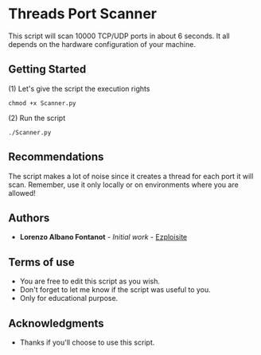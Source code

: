 # Threads Port Scanner


This script will scan 10000 TCP/UDP ports in about 6 seconds. It all depends on the hardware configuration of your machine.   



## Getting Started






(1) Let's give the script the execution rights 
```
chmod +x Scanner.py 
```
(2) Run the script 
```
./Scanner.py
```

## Recommendations

The script makes a lot of noise since it creates a thread for each port it will scan. Remember, use it only locally or on environments where you are allowed!


## Authors

* **Lorenzo Albano Fontanot** - *Initial work* - [Ezploisite](https://github.com/Ezploisite)


## Terms of use

* You are free to edit this script as you wish.
* Don't forget to let me know if the script was useful to you.
* Only for educational purpose.

## Acknowledgments

* Thanks if you'll choose to use this script.

